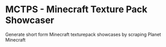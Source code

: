 # MCTPS - Minecraft Texture Pack Showcaser

Generate short form Minecraft texturepack showcases by scraping Planet Minecraft

